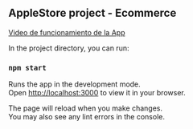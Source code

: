 ## AppleStore project - Ecommerce

[Video de funcionamiento de la App](https://media.giphy.com/media/A9aE1Y03ins59NYCE3/giphy.gif)

In the project directory, you can run:

### `npm start`

Runs the app in the development mode.\
Open [http://localhost:3000](http://localhost:3000) to view it in your browser.

The page will reload when you make changes.\
You may also see any lint errors in the console.
